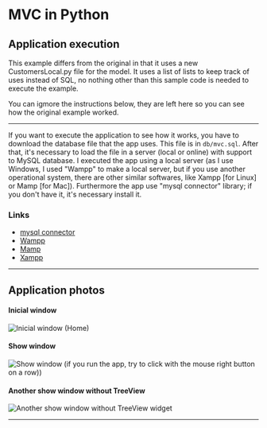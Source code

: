 # MVC in Python

## Application execution
This example differs from the original in that it uses a new CustomersLocal.py file for the model. 
It uses a list of lists to keep track of uses instead of SQL, no nothing other than this sample code is needed
to execute the example.

You can igmore the instructions below, they are left here so you can see how the original example worked.

<hr />


If you want to execute the application to see how it works, you have to download the database file that the app uses. This file is in <code>db/mvc.sql</code>. After that, it's necessary to load the file in a server (local or online) with support to MySQL database. I executed the app using a local server (as I use Windows, I used "Wampp" to make a local server, but if you use another operational system, there are other similar softwares, like Xampp [for Linux] or Mamp [for Mac]).
Furthermore the app use "mysql connector" library; if you don't have it, it's necessary install it.
### Links
- [mysql connector](https://pypi.org/project/mysql-connector-python/)
- [Wampp](http://www.wampserver.com/en/)
- [Mamp](https://www.mamp.info/)
- [Xampp](https://www.apachefriends.org/pt_br/index.html)

<hr />

## Application photos
#### Inicial window
![Inicial window (Home)](https://github.com/williamniemiec/MVC-in-Python/blob/master/media/example/home.PNG?raw=true)
#### Show window
![Show window (if you run the app, try to click with the mouse right button on a row))](https://github.com/williamniemiec/MVC-in-Python/blob/master/media/example/showTreeView.PNG?raw=true)
#### Another show window without TreeView
![Another show window without TreeView widget](https://github.com/williamniemiec/MVC-in-Python/blob/master/media/example/show.PNG?raw=true)
<hr>
